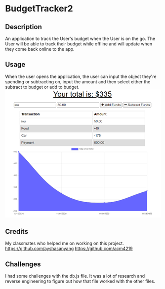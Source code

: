 # BudgetTracker2

## Description
An application to track the User's budget when the User is on the go. The User will be able to track their budget while offline and will update when they come back online to the app.
## Usage
When the user opens the application, the user can input the object they're spending or subtracting on, input the amount and then select either the subtract to budget or add to budget.
<img src= "budgetracker.PNG">

## Credits
My classmates who helped me on working on this project.
https://github.com/ayshasanyang
https://github.com/acm4219

## Challenges
I had some challenges with the db.js file. It was a lot of research and reverse engineering to figure out how that file worked with the other files. 
